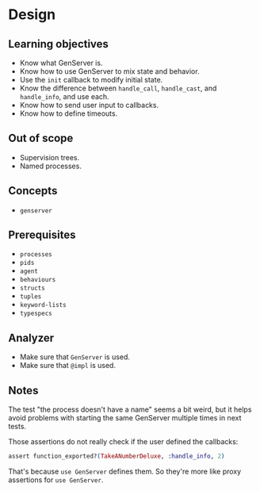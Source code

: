 # Design

## Learning objectives

- Know what GenServer is.
- Know how to use GenServer to mix state and behavior.
- Use the `init` callback to modify initial state.
- Know the difference between `handle_call`, `handle_cast`, and `handle_info`, and use each.
- Know how to send user input to callbacks.
- Know how to define timeouts.

## Out of scope

- Supervision trees.
- Named processes.

## Concepts

- `genserver`

## Prerequisites

- `processes`
- `pids`
- `agent`
- `behaviours`
- `structs`
- `tuples`
- `keyword-lists`
- `typespecs`

## Analyzer

- Make sure that `GenServer` is used.
- Make sure that `@impl` is used.

## Notes

The test "the process doesn't have a name" seems a bit weird, but it helps avoid problems with starting the same GenServer multiple times in next tests.

Those assertions do not really check if the user defined the callbacks:
```elixir
assert function_exported?(TakeANumberDeluxe, :handle_info, 2)
```

That's because `use GenServer` defines them. So they're more like proxy assertions for `use GenServer`.
